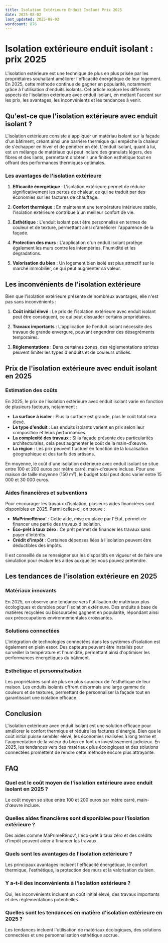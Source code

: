 ```yaml
---
title: Isolation Extérieure Enduit Isolant Prix 2025
date: 2025-08-02
last_updated: 2025-08-02
wordcount: 876
---
```


# Isolation extérieure enduit isolant : prix 2025

L'isolation extérieure est une technique de plus en plus prisée par les propriétaires souhaitant améliorer l'efficacité énergétique de leur logement. En 2025, cette méthode continue de gagner en popularité, notamment grâce à l'utilisation d'enduits isolants. Cet article explore les différents aspects de l'isolation extérieure avec enduit isolant, en mettant l'accent sur les prix, les avantages, les inconvénients et les tendances à venir.

## Qu'est-ce que l'isolation extérieure avec enduit isolant ?

L'isolation extérieure consiste à appliquer un matériau isolant sur la façade d'un bâtiment, créant ainsi une barrière thermique qui empêche la chaleur de s'échapper en hiver et de pénétrer en été. L'enduit isolant, quant à lui, est un mélange de matériaux qui peut inclure des granulats légers, des fibres et des liants, permettant d'obtenir une finition esthétique tout en offrant des performances thermiques optimales.

### Les avantages de l'isolation extérieure

1. **Efficacité énergétique** : L'isolation extérieure permet de réduire significativement les pertes de chaleur, ce qui se traduit par des économies sur les factures de chauffage.
   
2. **Confort thermique** : En maintenant une température intérieure stable, l'isolation extérieure contribue à un meilleur confort de vie.

3. **Esthétique** : L'enduit isolant peut être personnalisé en termes de couleur et de texture, permettant ainsi d'améliorer l'apparence de la façade.

4. **Protection des murs** : L'application d'un enduit isolant protège également les murs contre les intempéries, l'humidité et les dégradations.

5. **Valorisation du bien** : Un logement bien isolé est plus attractif sur le marché immobilier, ce qui peut augmenter sa valeur.

## Les inconvénients de l'isolation extérieure

Bien que l'isolation extérieure présente de nombreux avantages, elle n'est pas sans inconvénients :

1. **Coût initial élevé** : Le prix de l'isolation extérieure avec enduit isolant peut être conséquent, ce qui peut dissuader certains propriétaires.

2. **Travaux importants** : L'application de l'enduit isolant nécessite des travaux de grande envergure, pouvant engendrer des désagréments temporaires.

3. **Réglementations** : Dans certaines zones, des réglementations strictes peuvent limiter les types d'enduits et de couleurs utilisés.

## Prix de l'isolation extérieure avec enduit isolant en 2025

### Estimation des coûts

En 2025, le prix de l'isolation extérieure avec enduit isolant varie en fonction de plusieurs facteurs, notamment :

- **La surface à isoler** : Plus la surface est grande, plus le coût total sera élevé.
- **Le type d'enduit** : Les enduits isolants varient en prix selon leur composition et leurs performances.
- **La complexité des travaux** : Si la façade présente des particularités architecturales, cela peut augmenter le coût de la main-d'œuvre.
- **La région** : Les prix peuvent fluctuer en fonction de la localisation géographique et des tarifs des artisans.

En moyenne, le coût d'une isolation extérieure avec enduit isolant se situe entre 100 et 200 euros par mètre carré, main-d'œuvre incluse. Pour une maison de taille moyenne (150 m²), le budget total peut donc varier entre 15 000 et 30 000 euros.

### Aides financières et subventions

Pour encourager les travaux d'isolation, plusieurs aides financières sont disponibles en 2025. Parmi celles-ci, on trouve :

- **MaPrimeRénov'** : Cette aide, mise en place par l'État, permet de financer une partie des travaux d'isolation.
- **Éco-prêt à taux zéro** : Ce prêt permet de financer les travaux sans payer d'intérêts.
- **Crédit d'impôt** : Certaines dépenses liées à l'isolation peuvent être déductibles des impôts.

Il est conseillé de se renseigner sur les dispositifs en vigueur et de faire une simulation pour évaluer les aides auxquelles vous pouvez prétendre.

## Les tendances de l'isolation extérieure en 2025

### Matériaux innovants

En 2025, on observe une tendance vers l'utilisation de matériaux plus écologiques et durables pour l'isolation extérieure. Des enduits à base de matières recyclées ou biosourcées gagnent en popularité, répondant ainsi aux préoccupations environnementales croissantes.

### Solutions connectées

L'intégration de technologies connectées dans les systèmes d'isolation est également en plein essor. Des capteurs peuvent être installés pour surveiller la température et l'humidité, permettant ainsi d'optimiser les performances énergétiques du bâtiment.

### Esthétique et personnalisation

Les propriétaires sont de plus en plus soucieux de l'esthétique de leur maison. Les enduits isolants offrent désormais une large gamme de couleurs et de textures, permettant de personnaliser la façade tout en garantissant une isolation efficace.

## Conclusion

L'isolation extérieure avec enduit isolant est une solution efficace pour améliorer le confort thermique et réduire les factures d'énergie. Bien que le coût initial puisse sembler élevé, les économies réalisées à long terme et l'augmentation de la valeur du bien en font un investissement judicieux. En 2025, les tendances vers des matériaux plus écologiques et des solutions connectées promettent de rendre cette méthode encore plus attrayante.

## FAQ

### Quel est le coût moyen de l'isolation extérieure avec enduit isolant en 2025 ?

Le coût moyen se situe entre 100 et 200 euros par mètre carré, main-d'œuvre incluse.

### Quelles aides financières sont disponibles pour l'isolation extérieure ?

Des aides comme MaPrimeRénov', l'éco-prêt à taux zéro et des crédits d'impôt peuvent aider à financer les travaux.

### Quels sont les avantages de l'isolation extérieure ?

Les principaux avantages incluent l'efficacité énergétique, le confort thermique, l'esthétique, la protection des murs et la valorisation du bien.

### Y a-t-il des inconvénients à l'isolation extérieure ?

Oui, les inconvénients incluent un coût initial élevé, des travaux importants et des réglementations potentielles.

### Quelles sont les tendances en matière d'isolation extérieure en 2025 ?

Les tendances incluent l'utilisation de matériaux écologiques, des solutions connectées et une personnalisation esthétique accrue.